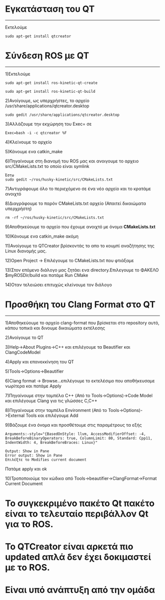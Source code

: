 # Εγκατάσταση του QT
---------------

Εκτελούμε 
	
	sudo apt-get install qtcreator

# Σύνδεση ROS με QT
---------------

1)Εκτελούμε 

	sudo apt-get install ros-kinetic-qt-create 

	sudo apt-get install ros-kinetic-qt-build

2)Ανοίγουμε, ως υπερχρήστες, το αρχείο /usr/share/applications/qtcreator.desktop

	sudo gedit /usr/share/applications/qtcreator.desktop

3)Αλλάζουμε την εκχώρηση του Exec= σε 

	Exec=bash -i -c qtcreator %F

4)Κλείνουμε το αρχείο

5)Κάνουμε ενα catkin_make

6)Πηγαίνουμε στη διανομή του ROS μας και ανοιγουμε το αρχειο src/CMakeLists.txt το οποίο είναι symlink

	Έστω 
	sudo gedit ~/ros/husky-kinetic/src/CMakeLists.txt

7)Αντιγράφουμε όλο το περιεχόμενο σε ένα νέο αρχείο και το κρατάμε ανοιχτό

8)Διαγράφουμε το παρόν CMakeLists.txt αρχείο (Απαιτεί δικαιώματα υπερχρήστη)

	rm -rf ~/ros/husky-kinetic/src/CMakeLists.txt

9)Αποθηκεύουμε το αρχείο που έχουμε ανοιχτό με όνομα **CMakeLists.txt**

10)Κάνουμε ενα catkin_make ακόμη

11)Ανοίγουμε το QTCreator βρίσκοντάς το απο το κουμπί αναζήτησης της Linux διανομής μας.

12)Open Project -> Επιλέγουμε το CMakeLists.txt που φτιάξαμε

13)Στον επόμενο διάλογο μας ζητάει ενα directory.Επιλεγουμε το ΦΑΚΕΛΟ $myROSDir/build και πατάμε Run CMake

14)Οταν τελειώσει επιτυχώς κλείνουμε τον διάλογο 

# Προσθήκη του Clang Format στο QT
---------------

1)Αποθηκεύουμε το αρχείο clang-format που βρίσκεται στο repository αυτό, κάπου τοπικά και δινουμε δικαιώματα εκτέλεσης

2)Ανοίγουμε το QT

3)Help->About Plugins->C++ και επιλέγουμε τα Beautifier και ClangCodeModel

4)Apply και επανεκκίνηση του QT

5)Tools->Options->Beautifier

6)Clang format -> Browse...επιλέγουμε το εκτελέσιμο που αποθήκευσαμε νωρίτερα και πατάμε Apply

7)Πηγαίνουμε στην ταμπέλα C++ (Από το Tools->Options)->Code Model και επιλέγουμε Clang για τις γλώσσες C,C++

8)Πηγαίνουμε στην ταμπέλα Environment (Από το Tools->Options)->External Tools και επιλέγουμε Add

9)Βάζουμε ένα όνομα και προσθέτουμε στις παραμέτρους τα εξής

	Arguments:-style="{BasedOnStyle: llvm, AccessModifierOffset: -4, BreakBeforeBinaryOperators: true, ColumnLimit: 80, Standard: Cpp11, IndentWidth: 4, BreakBeforeBraces: Linux}"

	Output: Show in Pane
	Error output: Show in Pane
	Επιλέξτε το Modifies current document 

Πατάμε apply και ok

10)Τροποποιούμε τον κώδικα από Tools->beautifier->ClangFormat->Format Current Document


# Το συγκεκριμένο πακέτο Qt πακέτο είναι το τελευταίο περιβάλλον Qt για το ROS.
# To QTCreatοr είναι αρκετά πιο updated απλά δεν έχει δοκιμαστεί με τo ROS.
# Είναι υπό ανάπτυξη από την ομάδα 
	
